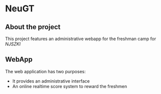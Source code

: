 # NeuGT
## About the project
This project features an administrative webapp for the freshman camp for *NJSZKI*
## WebApp
The web application has two purposes:
  - It provides an administrative interface
  - An online realtime score system to reward the freshmen
